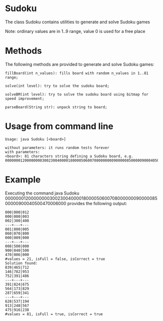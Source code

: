 # Sudoku
The class Sudoku contains utilities to generate and solve Sudoku games

Note: ordinary values are in 1..9 range, value 0 is used for a free place

# Methods
The following methods are provided to generate and solve Sudoku games:
```
fillBoard(int n_values): fills board with random n_values in 1..81 range;

solve(int level): try to solve the sudoku board;

solveBM(int level): try to solve the sudoku board using bitmap for speed improvement;

parseBoard(String str): unpack string to board;
```

# Usage from command line
```
Usage: java Sudoku [<board>]

without parameters: it runs random tests forever
with parameters:
<board>: 81 characters string defining a Sudoku board, e.g. 000000012000000003002300400001800005060070800000009000008500000900040500470006000
```
# Example

Executing the command java Sudoku 000000012000000003002300400001800005060070800000009000008500000900040500470006000 provides the following output:

```
000|000|012
000|000|003
002|300|400
---+---+---
001|800|005
060|070|800
000|009|000
---+---+---
008|500|000
900|040|500
470|006|000
#values = 21, isFull = false, isCorrect = true
Solution found:
839|465|712
146|782|953
752|391|486
---+---+---
391|824|675
564|173|829
287|659|341
---+---+---
628|537|194
913|248|567
475|916|238
#values = 81, isFull = true, isCorrect = true
```
